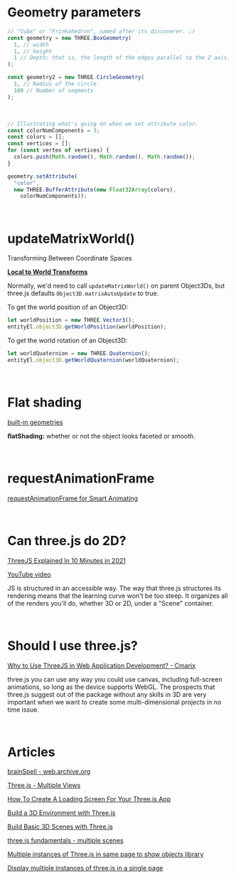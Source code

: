 # Geometry parameters

```js
// "Cube" or "Frinkahedron", named after its discoverer. ;)
const geometry = new THREE.BoxGeometry(
  1, // width
  1, // height
  1 // Depth; that is, the length of the edges parallel to the Z axis.
);

const geometry2 = new THREE.CircleGeometry(
  1, // Radius of the circle
  100 // Number of segments
);
```

<br>

```js
// Illustrating what's going on when we set attribute color.
const colorNumComponents = 3;
const colors = [];
const vertices = [];
for (const vertex of vertices) {
  colors.push(Math.random(), Math.random(), Math.random());
}

geometry.setAttribute(
  "color",
  new THREE.BufferAttribute(new Float32Array(colors),
    colorNumComponents));
```

<br>

# updateMatrixWorld()

Transforming Between Coordinate Spaces

**[Local to World Transforms](https://aframe.io/docs/1.3.0/introduction/developing-with-threejs.html#local-to-world-transforms)**

Normally, we'd need to call `updateMatrixWorld()` on parent Object3Ds, but three.js defaults `Object3D.matrixAutoUpdate` to true.


To get the world position of an Object3D:

```js
let worldPosition = new THREE.Vector3();
entityEl.object3D.getWorldPosition(worldPosition);
```

To get the world rotation of an Object3D:

```js
let worldQuaternion = new THREE.Quaternion();
entityEl.object3D.getWorldQuaternion(worldQuaternion);
```

<br>

# Flat shading

[built-in geometries](https://discoverthreejs.com/book/first-steps/built-in-geometries/)

**flatShading:** whether or not the object looks faceted or smooth.

<br>

# requestAnimationFrame

[requestAnimationFrame for Smart Animating](https://www.paulirish.com/2011/requestanimationframe-for-smart-animating/)

<br>

# Can three.js do 2D?

[ThreeJS Explained In 10 Minutes in 2021](https://www.kofi-group.com/threejs-explained-in-10-minutes/)

[YouTube video](https://www.youtube.com/watch?v=ZiT2tN2eEro)

JS is structured in an accessible way. The way that three.js structures its rendering means that the learning curve won't be too steep. It organizes all of the renders you'll do, whether 3D or 2D, under a "Scene" container.

<br>

# Should I use three.js?

[Why to Use ThreeJS in Web Application Development? - Cmarix](https://www.cmarix.com/blog/why-to-use-threejs-in-web-application-development/)

three.js you can use any way you could use canvas, including full-screen animations, so long as the device supports WebGL. The prospects that three.js suggest out of the package without any skills in 3D are very important when we want to create some multi-dimensional projects in no time issue.

<br>

# Articles

[brainSpell - web.archive.org](https://web.archive.org/web/20180206125803/http://brainspell.org/article/24996404)

[Three.js - Multiple Views](https://ryansblog.xyz/post/e2610e26-ffea-4594-97e2-703cef49d614)

[How To Create A Loading Screen For Your Three.js App](https://www.youtube.com/watch?v=zMzuPIiznQ4)

[Build a 3D Environment with Three.js](https://www.codecademy.com/article/brandondusch/build-a-3d-environment-with-three-js)

[Build Basic 3D Scenes with Three.js](https://javascript.plainenglish.io/three-js-lesson-1-building-basic-3d-scenes-with-three-js-e06d05c28feb)

[three.js fundamentals - multiple scenes](https://threejsfundamentals.org/threejs/lessons/threejs-multiple-scenes.html)

[Multiple instances of Three.js in same page to show objects library](https://discourse.threejs.org/t/multiple-instances-of-three-js-in-same-page-to-show-objects-library/18341)

[Display multiple instances of three.js in a single page](https://stackoverflow.com/questions/33959538/display-multiple-instances-of-three-js-in-a-single-page)
